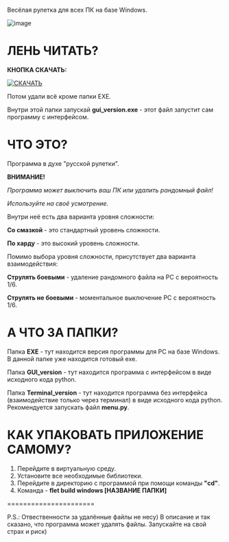 Весёлая рулетка для всех ПК на базе Windows.


![image](https://github.com/Sornodod/Fun-Roulette/assets/65455639/20810f6e-9ce3-4fd7-86f6-a20bc0ccf085)



# **ЛЕНЬ ЧИТАТЬ?**

**КНОПКА СКАЧАТЬ:**

[![СКАЧАТЬ](https://img.shields.io/badge/%D0%A1%D0%9A%D0%90%D0%A7%D0%90%D0%A2%D0%AC-Download-blue)](https://github.com/Sornodod/Fun-Roulette/archive/refs/heads/main.zip)

Потом удали всё кроме папки EXE.

Внутри этой папки запускай **gui_version.exe** - этот файл запустит сам программу с интерфейсом.


# **ЧТО ЭТО?**
Программа в духе "русской рулетки".

**ВНИМАНИЕ!**

_Программа может выключить ваш ПК или удалить рандомный файл!_

_Используйте на своё усмотрение._

Внутри неё есть два варианта уровня сложности:

**Со смазкой** - это стандартный уровень сложности.

**По харду** - это высокий уровень сложности.

Помимо выбора уровня сложности, присутствует два варианта взаимодействия:

**Струлять боевыми** - удаление рандомного файла на PC с вероятность 1/6.

**Струлять не боевыми** - моментальное выключение PC с вероятность 1/6.

# **А ЧТО ЗА ПАПКИ?**

Папка **EXE** - тут находится версия программы для PC на базе Windows. В данной папке уже находится готовый exe.

Папка **GUI_version** - тут находится программа с интерфейсом в виде исходного кода python.

Папка **Terminal_version** - тут находится программа без интерфейса (взаимодействие только через терминал) в виде исходного кода python.
Рекомендуется запускать файл **menu.py**.

# **КАК УПАКОВАТЬ ПРИЛОЖЕНИЕ САМОМУ?**

1. Перейдите в виртуальную среду.
2. Установите все необходимые библиотеки.
3. Перейдите в директорию с программой при помощи команды **"cd"**.
4. Команда - **flet build windows [НАЗВАНИЕ ПАПКИ]**


======================

P.S.: Отвественности за удалённые файлы не несу) В описание и так сказано, что программа может удалять файлы. Запускайте на свой страх и риск)
